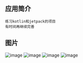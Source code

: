 ## 应用简介
    练习kotlin和jetpack的项目
    有时间再继续完善
## 图片
![image](https://github.com/2020wangyoujun/comicproject/blob/master/images/1.jpg?raw=true)
![image](https://github.com/2020wangyoujun/comicproject/blob/master/images/2.jpg?raw=true)
![image](https://github.com/2020wangyoujun/comicproject/blob/master/images/3.jpg?raw=true)
![image](https://github.com/2020wangyoujun/comicproject/blob/master/images/4.jpg?raw=true)

